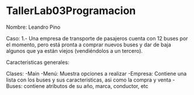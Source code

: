 # TallerLab03Programacion

Nombre: Leandro Pino

Caso: 1.- Una empresa de transporte de pasajeros cuenta con 12 buses por el momento, pero está pronta a comprar nuevos buses y dar de baja algunos que ya están viejos (vendiéndolos a un tercero).

Caracteristicas generales:

Clases:
-Main
-Menú: Muestra opciones a realizar
-Empresa: Contiene una lista con los buses y sus caracteristicas, asi como la compra y venta
-Buses: contiene atributos de su año, marca, conductor, etc
